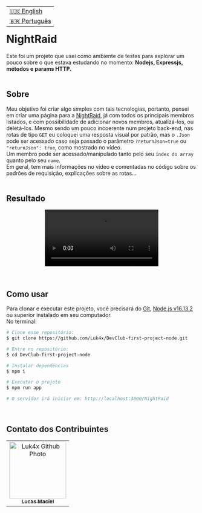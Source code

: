 <table align="right">
  <tr>
    <td>
      <a href="readme-en.md">🇺🇸 English</a>
    </td>
  </tr>
  <tr>
    <td>
      <a href="README.md">🇧🇷 Português</a>
    </td>
  </tr>
</table>
<br>

# NightRaid
Este foi um projeto que usei como ambiente de testes para explorar um pouco sobre o que estava estudando no momento: <strong>Nodejs, Expressjs, métodos e params HTTP.</strong>
<br><br>

## Sobre
Meu objetivo foi criar algo simples com tais tecnologias, portanto, pensei em criar uma página para a <a href="https://akamegakill.fandom.com/wiki/Night_Raid">NightRaid</a>, já com todos os principais membros listados, e com possibilidade de adicionar novos membros, atualizá-los, ou deletá-los.
Mesmo sendo um pouco incoerente num projeto back-end, nas rotas de tipo <code>GET</code> eu coloquei uma resposta visual por patrão, mas o <code>.Json</code> pode ser acessado caso seja passado o parâmetro <code>?returnJson=true</code> ou <code>"returnJson": true</code>, como mostrado no vídeo.<br>
Um membro pode ser acessado/manipulado tanto pelo seu <code>índex do array</code> quanto pelo seu <code>name</code>.<br>
Em geral, tem mais informações no vídeo e comentadas no código sobre os padrões de requisição, explicações sobre as rotas...
<br><br>

## Resultado
<p align="center">
  <video src="https://user-images.githubusercontent.com/86276393/164738153-1c1c7df2-d5a3-46e7-9417-27c00df6e321.mp4">
</p>
<br>
  
## Como usar
<p>Para clonar e executar este projeto, você precisará do <a href="https://git-scm.com/">Git</a>, <a href="https://nodejs.org/">Node.js v16.13.2</a> ou superior instalado em seu computador.<br>No terminal:</p>

```bash
# Clone esse repositório:
$ git clone https://github.com/Luk4x/DevClub-first-project-node.git

# Entre no repositório:
$ cd DevClub-first-project-node

# Instalar dependências 
$ npm i

# Executar o projeto
$ npm run app

# O servidor irá iniciar em: http://localhost:3000/NightRaid
```
<br>

## Contato dos Contribuintes
<table>
  <tr>
    <td align="center">
      <a href="https://www.linkedin.com/in/lucasmacielf/">
        <img src="https://avatars.githubusercontent.com/Luk4x" width="150px;" alt="Luk4x Github Photo"/><br>
        <sub>
          <b>Lucas Maciel</b>
        </sub>
      </a>
    </td>
  </tr>
</table>

